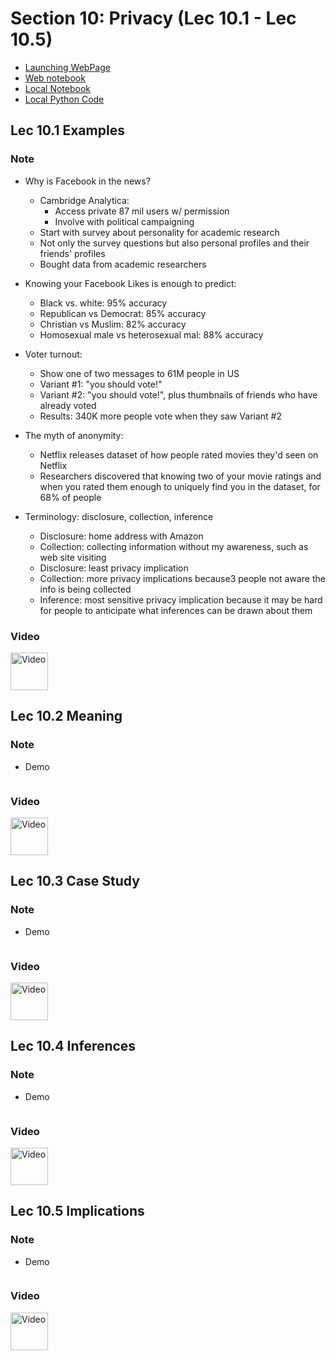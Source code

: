 # Section 10: Privacy (Lec 10.1 - Lec 10.5)

+ [Launching WebPage](https://courses.edx.org/courses/course-v1:BerkeleyX+Data8.3x+2T2018/courseware/5b8ee52fd5644c26995eda55b83306ce/c71400648f574acb8bf74b240efe475b/1?activate_block_id=block-v1%3ABerkeleyX%2BData8.3x%2B2T2018%2Btype%40vertical%2Bblock%406547b979dd1a470ba6ebefa8a1e13a2d)
+ [Web notebook](https://hub.data8x.berkeley.edu/user/37b80bfacc52ea5dfdad124579807188/notebooks/materials-x18/lec/x18/3/lec10.ipynb)
+ [Local Notebook](notebooks/lec10.ipynb)
+ [Local Python Code](notebook/lec10.py)

## Lec 10.1 Examples

### Note

+ Why is Facebook in the news?
    + Cambridge Analytica: 
        + Access private 87 mil users w/ permission
        + Involve with political campaigning
    + Start with survey about personality for academic research
    + Not only the survey questions but also personal profiles and their friends' profiles
    + Bought data from academic researchers

+ Knowing your Facebook Likes is enough to predict:
    + Black vs. white: 95% accuracy
    + Republican vs Democrat: 85% accuracy
    + Christian vs Muslim: 82% accuracy
    + Homosexual male vs heterosexual mal: 88% accuracy

+ Voter turnout:
    + Show one of two messages to 61M people in US
    + Variant #1: "you should vote!"
    + Variant #2: "you should vote!", plus thumbnails of friends who have already voted
    + Results: 340K more people vote when they saw Variant #2

+ The myth of anonymity:
    + Netflix releases dataset of how people rated movies they'd seen on Netflix
    + Researchers discovered that knowing two of your movie ratings and when you rated them enough to uniquely find you in the dataset, for 68% of people

+ Terminology: disclosure, collection, inference
    + Disclosure: home address with Amazon
    + Collection: collecting information without my awareness, such as web site visiting
    + Disclosure: least privacy implication
    + Collection: more privacy implications because3 people not aware the info is being collected
    + Inference: most sensitive privacy implication because it may be hard for people to anticipate what inferences can be drawn about them



### Video 

<a href="https://edx-video.net/BERD83FD2018-V003700_DTH.mp4" alt="Lec 10.1 Examples" target="_blank">
    <img src="http://files.softicons.com/download/system-icons/windows-8-metro-invert-icons-by-dakirby309/png/64x64/Folders%20&%20OS/My%20Videos.png" alt="Video" width="60px"> 
</a>


## Lec 10.2 Meaning

### Note


+ Demo
    ```html

    ```

### Video 

<a href="https://edx-video.net/BERD83FD2018-V004500_DTH.mp4" alt="Lec 10.2 Meaning" target="_blank">
    <img src="http://files.softicons.com/download/system-icons/windows-8-metro-invert-icons-by-dakirby309/png/64x64/Folders%20&%20OS/My%20Videos.png" alt="Video" width="60px"> 
</a>


## Lec 10.3 Case Study

### Note


+ Demo
    ```html

    ```

### Video 

<a href="https://edx-video.net/BERD83FD2018-V004800_DTH.mp4" alt="Lec 10.3 Case Study" target="_blank">
    <img src="http://files.softicons.com/download/system-icons/windows-8-metro-invert-icons-by-dakirby309/png/64x64/Folders%20&%20OS/My%20Videos.png" alt="Video" width="60px"> 
</a>


## Lec 10.4 Inferences

### Note


+ Demo
    ```html

    ```

### Video 

<a href="https://edx-video.net/BERD83FD2018-V004600_DTH.mp4" alt="Lec 10.4 Inferences" target="_blank">
    <img src="http://files.softicons.com/download/system-icons/windows-8-metro-invert-icons-by-dakirby309/png/64x64/Folders%20&%20OS/My%20Videos.png" alt="Video" width="60px"> 
</a>


## Lec 10.5 Implications

### Note


+ Demo
    ```html

    ```

### Video 

<a href="https://edx-video.net/BERD83FD2018-V004700_DTH.mp4" alt="Lec 10.5 Implications" target="_blank">
    <img src="http://files.softicons.com/download/system-icons/windows-8-metro-invert-icons-by-dakirby309/png/64x64/Folders%20&%20OS/My%20Videos.png" alt="Video" width="60px"> 
</a>







